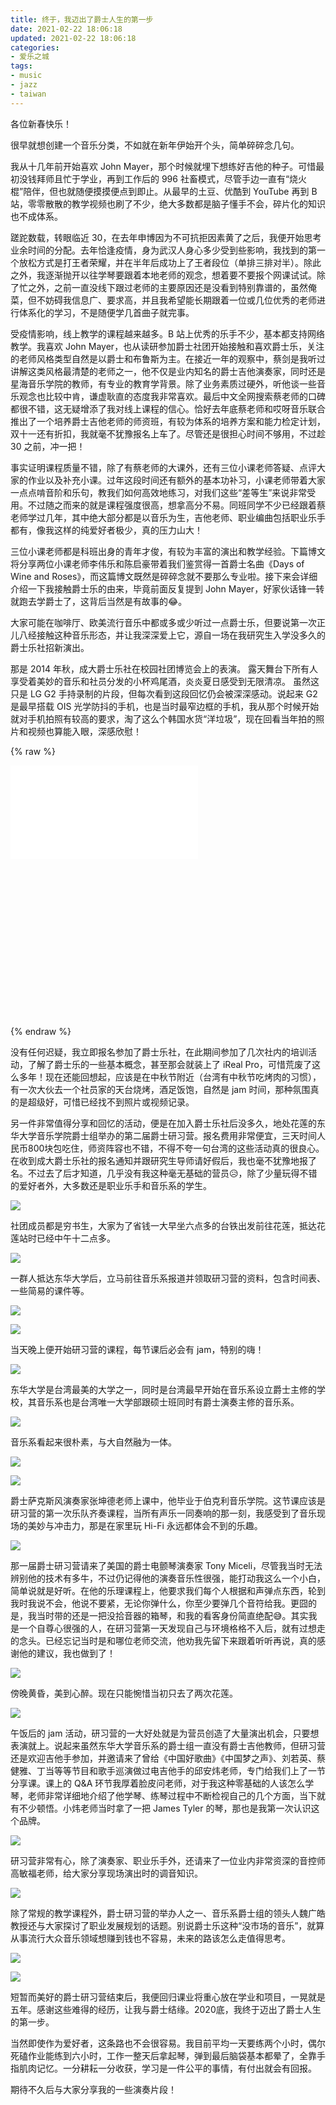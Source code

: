 ```yaml
---
title: 终于，我迈出了爵士人生的第一步
date: 2021-02-22 18:06:18
updated: 2021-02-22 18:06:18
categories:
- 爱乐之城
tags:
- music
- jazz
- taiwan
---
```


各位新春快乐！

很早就想创建一个音乐分类，不如就在新年伊始开个头，简单碎碎念几句。

<!-- more -->

我从十几年前开始喜欢 John Mayer，那个时候就埋下想练好吉他的种子。可惜最初没钱拜师且忙于学业，再到工作后的 996 社畜模式，尽管手边一直有“烧火棍”陪伴，但也就随便摸摸便点到即止。从最早的土豆、优酷到 YouTube 再到 B 站，零零散散的教学视频也刷了不少，绝大多数都是脑子懂手不会，碎片化的知识也不成体系。

蹉跎数载，转眼临近 30，在去年申博因为不可抗拒因素黄了之后，我便开始思考业余时间的分配。去年恰逢疫情，身为武汉人身心多少受到些影响，我找到的第一个放松方式是打王者荣耀，并在半年后成功上了王者段位（单排三排对半）。除此之外，我逐渐抛开以往学琴要跟着本地老师的观念，想着要不要报个网课试试。除了忙之外，之前一直没线下跟过老师的主要原因还是没看到特别靠谱的，虽然俺菜，但不妨碍我信息广、要求高，并且我希望能长期跟着一位或几位优秀的老师进行体系化的学习，不是随便学几首曲子就完事。

受疫情影响，线上教学的课程越来越多。B 站上优秀的乐手不少，基本都支持网络教学。我喜欢 John Mayer，也从读研参加爵士社团开始接触和喜欢爵士乐，关注的老师风格类型自然是以爵士和布鲁斯为主。在接近一年的观察中，蔡剑是我听过讲解这类风格最清楚的老师之一，他不仅是业内知名的爵士吉他演奏家，同时还是星海音乐学院的教师，有专业的教育学背景。除了业务素质过硬外，听他谈一些音乐观念也比较中肯，谦虚耿直的态度我非常喜欢。最后中文全网搜索蔡老师的口碑都很不错，这无疑增添了我对线上课程的信心。恰好去年底蔡老师和哎呀音乐联合推出了一个培养爵士吉他老师的师资班，有较为体系的培养方案和能力检定计划，双十一还有折扣，我就毫不犹豫报名上车了。尽管还是很担心时间不够用，不过趁 30 之前，冲一把！

事实证明课程质量不错，除了有蔡老师的大课外，还有三位小课老师答疑、点评大家的作业以及补充小课。过年这段时间还有额外的基本功补习，小课老师带着大家一点点啃音阶和乐句，教我们如何高效地练习，对我们这些“差等生”来说非常受用。不过随之而来的就是课程强度很高，想拿高分不易。同班同学不少已经跟着蔡老师学过几年，其中绝大部分都是以音乐为生，吉他老师、职业编曲包括职业乐手都有，像我这样的纯爱好者极少，真的压力山大！

三位小课老师都是科班出身的青年才俊，有较为丰富的演出和教学经验。下篇博文将分享两位小课老师李伟乐和陈启豪带着我们鉴赏得一首爵士名曲《Days of Wine and Roses》，而这篇博文既然是碎碎念就不要那么专业啦。接下来会详细介绍一下我接触爵士乐的由来，毕竟前面反复提到 John Mayer，好家伙话锋一转就跑去学爵士了，这背后当然是有故事的😂。

大家可能在咖啡厅、欧美流行音乐中都或多或少听过一点爵士乐，但要说第一次正儿八经接触这种音乐形态，并让我深深爱上它，源自一场在我研究生入学没多久的爵士乐社招新演出。

那是 2014 年秋，成大爵士乐社在校园社团博览会上的表演。 露天舞台下所有人享受着美妙的音乐和社员分发的小杯鸡尾酒，炎炎夏日感受到无限清凉。 虽然这只是 LG G2 手持录制的片段，但每次看到这段回忆仍会被深深感动。说起来 G2 是最早搭载 OIS 光学防抖的手机，也是当时最窄边框的手机，我从那个时候开始就对手机拍照有较高的要求，淘了这么个韩国水货“洋垃圾”，现在回看当年拍的照片和视频也算能入眼，深感欣慰！

{% raw %}

<div style="position: relative; width: 100%; height: 0; padding-bottom: 80%;"><iframe src="//player.bilibili.com/player.html?aid=844279689&bvid=BV1154y1Y7ME&cid=301552198&page=1" scrolling="no" border="0" frameborder="no" framespacing="0" allowfullscreen="true"> </iframe></div>

{% endraw %}

没有任何迟疑，我立即报名参加了爵士乐社，在此期间参加了几次社内的培训活动，了解了爵士乐的一些基本概念，甚至那会就装上了 iReal Pro，可惜荒废了这么多年！现在还能回想起，应该是在中秋节附近（台湾有中秋节吃烤肉的习惯），有一次大伙去一个社员家的天台烧烤，酒足饭饱，自然是 jam 时间，那种氛围真的是超级好，可惜已经找不到照片或视频记录。

另一件非常值得分享和回忆的活动，便是在加入爵士乐社后没多久，地处花莲的东华大学音乐学院爵士组举办的第二届爵士研习营。报名费用非常便宜，三天时间人民币800块包吃住，师资阵容也不错，不得不夸一句台湾的这些活动真的很良心。在收到成大爵士乐社的报名通知并跟研究生导师请好假后，我也毫不犹豫地报了名。不过去了后才知道，几乎没有我这种毫无基础的营员😥，除了少量玩得不错的爱好者外，大多数还是职业乐手和音乐系的学生。

![](https://bn1301files.storage.live.com/y4m3zxSbkna3_jc7N9NbYfLWTlQkI20AV0jMexM56uxL6-OpG_1AjPYNlEbwiquOWpVOlAKZXptSSK_dwa-DLE11J3czLBl_4NQNju62WzyHVNcsKBCfdbhA896p7xA-EoN6ddWtktJepLz_cFmoJD-PxtoP3iXX5Pl-4gjp-hhlekiLcZtbzaxUi0puwhWWem0?width=626&height=882&cropmode=none)

社团成员都是穷书生，大家为了省钱一大早坐六点多的台铁出发前往花莲，抵达花莲站时已经中午十二点多。

![](https://bn1301files.storage.live.com/y4m6NX1wfaUSozf74NB2i4lSJMGf6Nzz7Mdig9XOoebrZy8fjHtAMUF4Pdb_zs1p5A4250cfvy5KU5NDY16oKAJaK5Ap7CbFFINfk0Sl20lruJIcfaky9oFYcV1vEJRPCvQWctIIfTi9EBbDqpb5YX8vMwr7FaYHAS0-flIMnXIFSWqFoFtuRB0O81L9YaoZDaF?width=4160&height=2340&cropmode=none)

一群人抵达东华大学后，立马前往音乐系报道并领取研习营的资料，包含时间表、一些简易的课件等。

![](https://bn1301files.storage.live.com/y4mgO2b7J_t7i04VbTZ3V1OVdY0raKCKm7FkKKpAUOlMJdd4X_KuhBJmd4Tl7nDRP01BxZ2N4AvEfM9jo_UZ9CAjuzuyLLE1lO4Uh2KsWmRnPc4wjs6v0GVi7Nfdoki92zI6smEtr20i5iOdTWKeJNQRjJhqaTgM9ZInvdeQmX4vlvlh3ycqos8sR8hEWwlozYI?width=4160&height=2340&cropmode=none)

![](https://bn1301files.storage.live.com/y4m9Qz4cY7d1dSL7cHkwuw4BLPpgeOvg8Qoo2n6p7e6FuBjOKPRIn1e8o9i-fosMou4aaUiVY9tLT0u4puvDoEe5LKblPYkeo5Pcz-MF9V0NVP85J-rrCP3hhAlm1maPX6dQ_tENEt6r2m6ekfs0j6kVT-f8gMqMqTGvAyM_AcYbJhFhCR4s3w6TNFydsTa03I0?width=2340&height=4160&cropmode=none)

当天晚上便开始研习营的课程，每节课后必会有 jam，特别的嗨！

![](https://bn1301files.storage.live.com/y4mI5GszLrkwcIZRmesxmIKEfwsOKsmzxHLH0puo-X8s8pR9nt_S2u0ta2fbthb7vIU7m7HgJDC4b3yYg0wHkZlSaLxm68VyT0SGcRUREBGGvBUaerE1iKwBf2yHPFbP6MMI8A1Nvv3_2AWL0S4GxNSLWNXTj5QIrAKx0Fk_Gtnt527wwjyOXGOpJy8nU_BhWXr?width=4160&height=2340&cropmode=none)

东华大学是台湾最美的大学之一，同时是台湾最早开始在音乐系设立爵士主修的学校，其音乐系也是台湾唯一大学部跟硕士班同时有爵士演奏主修的音乐系。

![](https://bn1301files.storage.live.com/y4mkCEQnJoGiDB6b05pkT7thh1N6Nh-dURiJHVHKUIr6r--aTkGPake-H9clqAniX68bz-gsZpw_wh3Skm1aMLAEmLkgl-CnKDonHQzTy58b1N1grH8-X0NOc69RegYhm3tUC1Mpzma3zvSYstX1CxJ4N7N6x6hL8QTJvi53tGfMhaslvVlnb7CAwfjlQdjjG1i?width=4160&height=2340&cropmode=none)

音乐系看起来很朴素，与大自然融为一体。

![](https://bn1301files.storage.live.com/y4mVNi_L8gAKfkp9Fq21IYmUJMFvtpsIu1U3DtbxmEfCzLuhvYQr4l5hDziuroRD43bbQf4uA3sB8RKykPmaiRIT3UyFWF3MpN0UDRFO6cKunCJ-dYPp0JxN9oLbPjYeBzLprCBhVfB4Px1pam5ltcc4Hsva0hdF6-tKwS9FZSAGLkzObdVy-DB_odurSn6PAiV?width=4160&height=2340&cropmode=none)

![](https://bn1301files.storage.live.com/y4mekMiRMTCht7AgZTp8McT27CsufFFvd5Ev7jcHTyW73bKxUme7HGHqmls3Zp4u5LDwrqTI5EE7ANx4l6S6GrqbAsfw6yYR4_mevm3AR_nHmvGwGTXBx9675bhn53pvDkfDEsNCd_lrmzzuoDjYS0aN85boRP1h_s6ytQGrp8qCesJ7z_NMsv1ofs4s06sQEHV?width=4160&height=2340&cropmode=none)

爵士萨克斯风演奏家张坤德老师上课中，他毕业于伯克利音乐学院。这节课应该是研习营的第一次乐队齐奏课程，当所有声乐一同奏响的那一刻，我感受到了音乐现场的美妙与冲击力，那是在家里玩 Hi-Fi 永远都体会不到的乐趣。

![](https://bn1301files.storage.live.com/y4md_XAHPdMiFHnawJCGYkrFAqdPmEw8_Rk0mQPrAM6WyVL5m2mkD62Dd9NTCdIgWgjHxDL1NtZI61cVZ7rr7ie5kKO3P68Rm6VRPzXOnmusdIc6B3WL4ohzgmAN00uvXoDYAsDnTlXVIPSm1BhwmdDaHNiht2HCWdrzzmpKPmbv5NH6yUw3Eg-vzj58EudwHO1?width=4160&height=2340&cropmode=none)

那一届爵士研习营请来了美国的爵士电颤琴演奏家 Tony Miceli，尽管我当时无法辨别他的技术有多牛，不过仍记得他的演奏音乐性很强，能打动我这么一个小白，简单说就是好听。在他的乐理课程上，他要求我们每个人根据和声弹点东西，轮到我时我说不会，他说不要紧，无论你弹什么，你至少要弹几个音符给我。更囧的是，我当时带的还是一把没拾音器的箱琴，和我的看客身份简直绝配😅。其实我是一个自尊心很强的人，在研习营第一天发现自己与环境格格不入后，就有过想走的念头。已经忘记当时是和哪位老师交流，他劝我先留下来跟着听听再说，真的感谢他的建议，我也做到了！

![](https://bn1301files.storage.live.com/y4mj9pqCHEjTsv7XJgsria-Cbogzhlct0zqlpdYF7Q-ug2rqVyfQgQHpQFrNcaFFg-Uu238JNXXsbrjVmLmVIFPzmNEwEAbu0jOf4n34IBEm4Oc8mcgTCdp6DCwlxY5Bc9eamkIoDGDJMXi6IpO4Kv1TUYs82rpxTvSenRtjL6CeVEtYx4PVaRZFWBUDfFR3Lej?width=4160&height=2340&cropmode=none)

傍晚黄昏，美到心醉。现在只能惋惜当初只去了两次花莲。

![](https://bn1301files.storage.live.com/y4mjj2jQN8WcrHYMs6tf2br4m5MMdbjBKYRVODMe5lSVTu7ox2ri3VpfZG4x4hh1DZG5t85LsGEwb6gtmxhBSLiSH_7BZu4iE0232Siay1rWmlI1zcF0TERkwsp62gvEC1oP9XjPC_cLFXf7mhvrvnQP5lqMY78tOxX3HuCy5DoKq7nSMoEVEEg2k0Ci5D6b60M?width=4160&height=2340&cropmode=none)

午饭后的 jam 活动，研习营的一大好处就是为营员创造了大量演出机会，只要想表演就上。说起来虽然东华大学音乐系的爵士组一直没有爵士吉他教师，但研习营还是欢迎吉他手参加，并邀请来了曾给《中国好歌曲》《中国梦之声》、刘若英、蔡健雅、丁当等等节目和歌手巡演做过电吉他手的邱安炜老师，专门给我们上了一节分享课。课上的 Q&A 环节我厚着脸皮问老师，对于我这种零基础的人该怎么学琴，老师非常详细地介绍了他学琴、练琴过程中不断检视自己的几个方面，当下就有不少顿悟。小炜老师当时拿了一把 James Tyler 的琴，那也是我第一次认识这个品牌。

![](https://bn1301files.storage.live.com/y4ms5Xw0b3y-Wf2ydxyGfZR2Cv-io59oVd_kDs82PJQ2xWHwnVGgktIAu7zm92vszcVNsTHY8H-ciXmCGGPdlicbOkgca21Hn3sqXnSrad_LcAKvXFGA-Px6VV6syNZyRqAZBk5pQIW5a2bg4I9bgu-Oem1QousodJnV8BcKDB7ZRAsgsLFJ-n1BF9CrUOcGBJe?width=4160&height=2340&cropmode=none)

研习营非常有心，除了演奏家、职业乐手外，还请来了一位业内非常资深的音控师高敏福老师，给大家分享现场演出时的调音知识。

![](https://bn1301files.storage.live.com/y4mnT3r7mzngYtPZXnz9HAoVZYh6GeqhW4g6vN79YTnsiAJ_E1n8Npr54ux046-SmhLX85_Eq9_wiWbm8tBEYnhcXWuSGEr5eMFnFIhkGb6Q1pJ6czKfP5Yyf5kFcrMR0LRu6d4-TOaYImLj1eD7SF_6kA_e4HmI_zDV3yr49OZYcUPhRUT0Cc9XpBf-xhNGFqZ?width=4160&height=2340&cropmode=none)

除了常规的教学课程外，爵士研习营的举办人之一、音乐系爵士组的领头人魏广皓教授还与大家探讨了职业发展规划的话题。别说爵士乐这种“没市场的音乐”，就算从事流行大众音乐领域想赚到钱也不容易，未来的路该怎么走值得思考。

![](https://bn1301files.storage.live.com/y4mSuUGOlwA3vwudz5n1cPpSw3kVTmUtMMtw4paaNIphANNLWaeZiNqNdj6BhsugifTJWyRjmHxXoeSQMu11hwmh1BufRx_okq9UL77ASzidqaIX_4gCqgKKfb4OAnNATuZrVDlPZQfnYXBD4eGvveFaWp56vElqHdU7iCszvf-ndUGfo1UVPDbeQ8rDBennADM?width=4160&height=2340&cropmode=none)

![](https://bn1301files.storage.live.com/y4mUv7w64PSqpm3EQyvTkiZTI1ogVpHjRf4GBafoJ3FZS40KlGeR7zyvHySBRNhqfF3RPfZDPJBOvMu-Iwv3h8UcCi0YrEMz6kLQcQVzrslVVC5DxsvjBwwVZGXV8WtzFE18NyoUrafNKnLyTi_dgyMwgI7w2Xlr4gpakXtefGgFdwWwuOFZ0NYO3DPvakYjELJ?width=4160&height=2340&cropmode=none)

短暂而美好的爵士研习营结束后，我便回归课业将重心放在学业和项目，一晃就是五年。感谢这些难得的经历，让我与爵士结缘。2020底，我终于迈出了爵士人生的第一步。

当然即使作为爱好者，这条路也不会很容易。我目前平均一天要练两个小时，偶尔死磕作业能练到六小时，工作一整天后拿起琴，弹到最后脑袋基本都晕了，全靠手指肌肉记忆。一分耕耘一分收获，学习是一件公平的事情，有付出就会有回报。

期待不久后与大家分享我的一些演奏片段！



